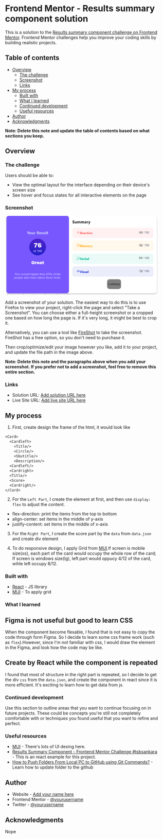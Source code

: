 # Frontend Mentor - Results summary component solution

This is a solution to the [Results summary component challenge on Frontend Mentor](https://www.frontendmentor.io/challenges/results-summary-component-CE_K6s0maV). Frontend Mentor challenges help you improve your coding skills by building realistic projects.

## Table of contents

- [Overview](#overview)
  - [The challenge](#the-challenge)
  - [Screenshot](#screenshot)
  - [Links](#links)
- [My process](#my-process)
  - [Built with](#built-with)
  - [What I learned](#what-i-learned)
  - [Continued development](#continued-development)
  - [Useful resources](#useful-resources)
- [Author](#author)
- [Acknowledgments](#acknowledgments)

**Note: Delete this note and update the table of contents based on what sections you keep.**

## Overview

### The challenge

Users should be able to:

- View the optimal layout for the interface depending on their device's screen size
- See hover and focus states for all interactive elements on the page

### Screenshot

![](./screenshot.png)

Add a screenshot of your solution. The easiest way to do this is to use Firefox to view your project, right-click the page and select "Take a Screenshot". You can choose either a full-height screenshot or a cropped one based on how long the page is. If it's very long, it might be best to crop it.

Alternatively, you can use a tool like [FireShot](https://getfireshot.com/) to take the screenshot. FireShot has a free option, so you don't need to purchase it.

Then crop/optimize/edit your image however you like, add it to your project, and update the file path in the image above.

**Note: Delete this note and the paragraphs above when you add your screenshot. If you prefer not to add a screenshot, feel free to remove this entire section.**

### Links

- Solution URL: [Add solution URL here](https://your-solution-url.com)
- Live Site URL: [Add live site URL here](https://your-live-site-url.com)

## My process

1. First, create design the frame of the html, it would look like

```react
<Card>
  <Cardleft>
    <Title/>
    <Circle/>
    <Sbutitle/>
    <Description/>
  <Cardleft/>
  <Cardright>
  <Title/>
  <Score>
  <Cardright/>
</Card>

```

2. For the `Left Part`, I create the element at first, and then use `display: flex` to adjust the content.

- flex-direction: print the items from the top to bottom
- align-center: set items in the middle of y-axis
- justify-content: set items in the middle of x-axis

3. For the `Right Part`, I create the score part by the `data` from `data.json` and create div element

4. To do responsive design, I apply Grid from [MUI](https://mui.com/material-ui/react-grid/).If screen is mobile size(xs), each part of the card would occupy the whole row of the card; If screen is windows size(lg), left part would oppucy 4/12 of the card, wihle left occupy 8/12.

### Built with

- [React](https://reactjs.org/) - JS library
- [MUI](https://https://mui.com/) - To apply grid


### What I learned

## Figma is not useful but good to learn CSS

When the component become flexable, I found that is not easy to copy the code through form Figma. So I decide to learn some css frame work (such as `flex`).However, since I'm not familiar with css, I would draw the element in the Figma, and look how the code may be like.

## Create by React while the component is repeated

I found that most of structure in the right part is repeated, so I decide to get the div `css` from the `data.json`, and create the component in react since it is more efficient. It's exciting to learn how to get data from js.



### Continued development

Use this section to outline areas that you want to continue focusing on in future projects. These could be concepts you're still not completely comfortable with or techniques you found useful that you want to refine and perfect.


### Useful resources

- [MUI](https://https://mui.com/) - There's lots of UI desing here.
- [Results Summary Component - Frontend Mentor Challenge #tsbsankara](https://www.youtube.com/watch?v=0JPS0PDLaSw&t=2558s&ab_channel=TsbSankara) - This is an react example for this project.
- [How to Push Folders From Local PC to GitHub using Git Commands?](https://www.geeksforgeeks.org/how-to-push-folders-from-local-pc-to-github-using-git-commands/) - Learn how to update folder to the github


## Author

- Website - [Add your name here](https://www.your-site.com)
- Frontend Mentor - [@yourusername](https://www.frontendmentor.io/profile/yourusername)
- Twitter - [@yourusername](https://www.twitter.com/yourusername)


## Acknowledgments

Nope

